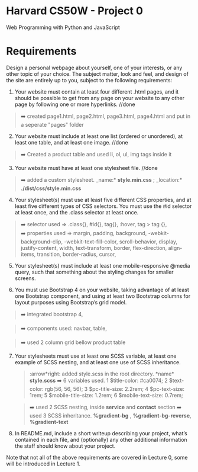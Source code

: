 # Harvard CS50W - Project 0

Web Programming with Python and JavaScript

# Requirements

Design a personal webpage about yourself, one of your interests, or any other topic of your choice. The subject matter, look and feel, and design of the site are entirely up to you, subject to the following requirements:

1.  Your website must contain at least four different .html pages, and it should be possible to get from any page on your website to any other page by following one or more hyperlinks. //done

> :arrow_right: created page1.html, page2.html, page3.html, page4.html and put in a seperate "pages" folder

2.  Your website must include at least one list (ordered or unordered), at least one table, and at least one image. //done

> :arrow_right: Created a product table and used li, ol, ul, img tags inside it

3.  Your website must have at least one stylesheet file. //done

> :arrow_right: added a custom stylesheet. \_name:\* **style.min.css** ; \_location:\* **./dist/css/style.min.css**

4.  Your stylesheet(s) must use at least five different CSS properties, and at least five different types of CSS selectors. You must use the #id selector at least once, and the .class selector at least once.

> :arrow_right: selector used => .class{}, #id{}, tag{}, :hover, tag > tag {},  
> :arrow_right: properties used => margin, padding, background, -webkit-background-clip, -webkit-text-fill-color, scroll-behavior, display, justify-content, width, text-transform, border, flex-direction, align-items, transition, border-radius, cursor,

5.  Your stylesheet(s) must include at least one mobile-responsive @media query, such that something about the styling changes for smaller screens.

6.  You must use Bootstrap 4 on your website, taking advantage of at least one Bootstrap component, and using at least two Bootstrap columns for layout purposes using Bootstrap’s grid model.

> :arrow_right: integrated bootstrap 4,

> :arrow_right: components used: navbar, table,

> :arrow_right: used 2 column grid bellow product table

7.  Your stylesheets must use at least one SCSS variable, at least one example of SCSS nesting, and at least one use of SCSS inheritance.

    > :arrow*right: added style.scss in the root directory. *name\* **style.scss**
    > :arrow_right: 6 variables used.
    > 1 $title-color: #ca0074;
     2 $text-color: rgb(56, 56, 56);
    > 3 $pc-title-size: 2.2rem;
     4 $pc-text-size: 1rem;
    > 5 $mobile-title-size: 1.2rem;
     6 $mobile-text-size: 0.7rem;

    > :arrow_right: used 2 SCSS nesting, inside **service** and **contact** section
    > :arrow_right: used 3 SCSS inheritance. **%gradient-bg** , **%gradient-bg-reverse**, **%gradient-text**

8)  In README.md, include a short writeup describing your project, what’s contained in each file, and (optionally) any other additional information the staff should know about your project.

Note that not all of the above requirements are covered in Lecture 0, some will be introduced in Lecture 1.
